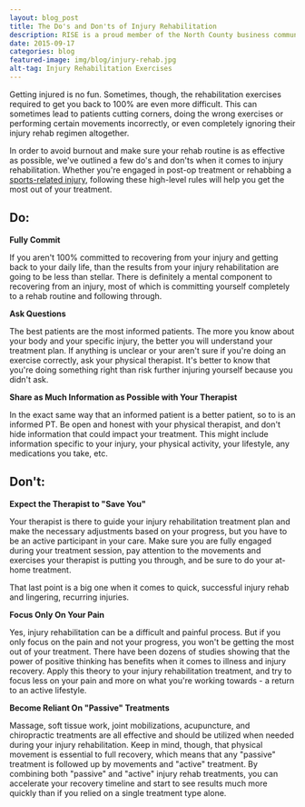 ```yaml
---
layout: blog_post
title: The Do's and Don'ts of Injury Rehabilitation
description: RISE is a proud member of the North County business community. We provide physical therapy in Solana Beach, Carlsbad, and Point Loma.
date: 2015-09-17
categories: blog
featured-image: img/blog/injury-rehab.jpg
alt-tag: Injury Rehabilitation Exercises
---
```


Getting injured is no fun. Sometimes, though, the rehabilitation exercises required to get you back to 100% are even more difficult. This can sometimes lead to patients cutting corners, doing the wrong exercises or performing certain movements incorrectly, or even completely ignoring their injury rehab regimen altogether.

In order to avoid burnout and make sure your rehab routine is as effective as possible, we've outlined a few do's and don'ts when it comes to injury rehabilitation. Whether you're engaged in post-op treatment or rehabbing a [sports-related injury](/blog/the-6-most-common-sports-injuries-and-how-you-can-avoid-them), following these high-level rules will help you get the most out of your treatment.

## Do:

**Fully Commit**

If you aren't 100% committed to recovering from your injury and getting back to your daily life, than the results from your injury rehabilitation are going to be less than stellar. There is definitely a mental component to recovering from an injury, most of which is committing yourself completely to a rehab routine and following through.

**Ask Questions**

The best patients are the most informed patients. The more you know about your body and your specific injury, the better you will understand your treatment plan. If anything is unclear or your aren't sure if you're doing an exercise correctly, ask your physical therapist. It's better to know that you're doing something right than risk further injuring yourself because you didn't ask.

**Share as Much Information as Possible with Your Therapist**

In the exact same way that an informed patient is a better patient, so to is an informed PT. Be open and honest with your physical therapist, and don't hide information that could impact your treatment. This might include information specific to your injury, your physical activity, your lifestyle, any medications you take, etc.

## Don't:

**Expect the Therapist to "Save You"**

Your therapist is there to guide your injury rehabilitation treatment plan and make the necessary adjustments based on your progress, but you have to be an active participant in your care. Make sure you are fully engaged during your treatment session, pay attention to the movements and exercises your therapist is putting you through, and be sure to do your at-home treatment.

That last point is a big one when it comes to quick, successful injury rehab and lingering, recurring injuries.

**Focus Only On Your Pain**

Yes, injury rehabilitation can be a difficult and painful process. But if you only focus on the pain and not your progress, you won't be getting the most out of your treatment. There have been dozens of studies showing that the power of positive thinking has benefits when it comes to illness and injury recovery. Apply this theory to your injury rehabilitation treatment, and try to focus less on your pain and more on what you're working towards - a return to an active lifestyle.

**Become Reliant On "Passive" Treatments**

Massage, soft tissue work, joint mobilizations, acupuncture, and chiropractic treatments are all effective and should be utilized when needed during your injury rehabilitation. Keep in mind, though, that physical movement is essential to full recovery, which means that any "passive" treatment is followed up by movements and "active" treatment. By combining both "passive" and "active" injury rehab treatments, you can accelerate your recovery timeline and start to see results much more quickly than if you relied on a single treatment type alone.
